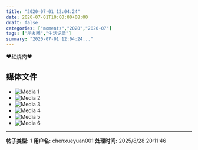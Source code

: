 ```yaml
---
title: "2020-07-01 12:04:24"
date: 2020-07-01T10:00:00+08:00
draft: false
categories: ["moments","2020","2020-07"]
tags: ["朋友圈","生活记录"]
summary: "2020-07-01 12:04:24..."
---
```


❤️红烧肉❤️

## 媒体文件

- ![Media 1](/Moments/photos/2020-07-01/202007011204240.jpg)
- ![Media 2](/Moments/photos/2020-07-01/202007011204241.jpg)
- ![Media 3](/Moments/photos/2020-07-01/202007011204242.jpg)
- ![Media 4](/Moments/photos/2020-07-01/202007011204243.jpg)
- ![Media 5](/Moments/photos/2020-07-01/202007011204244.jpg)
- ![Media 6](/Moments/photos/2020-07-01/202007011204245.jpg)

---

**帖子类型:** 1
**用户名:** chenxueyuan001
**处理时间:** 2025/8/28 20:11:46